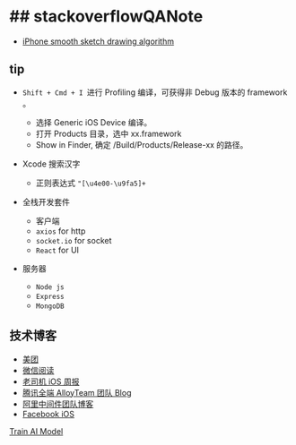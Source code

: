 # ## stackoverflowQANote

* [iPhone smooth sketch drawing algorithm](https://stackoverflow.com/q/5076622/9628756)


## tip

* `Shift + Cmd + I `进行 Profiling 编译，可获得非 Debug 版本的 framework 。  
    * 选择 Generic iOS Device 编译。
    * 打开 Products 目录，选中 xx.framework
    * Show in Finder, 确定 /Build/Products/Release-xx 的路径。
   
* Xcode 搜索汉字
    * 正则表达式 `"[\u4e00-\u9fa5]+`
    
 * 全栈开发套件
     * 客户端
     * `axios` for http
     * `socket.io` for socket
     * `React` for UI
 * 服务器
     * `Node js`
     * `Express`
     * `MongoDB`
 
 ## 技术博客
 
  * [美团](https://tech.meituan.com/)
  * [微信阅读](http://wereadteam.github.io/)
  * [老司机 iOS 周报](https://juejin.im/user/5a52075e6fb9a01c9d31b107/posts)
  * [腾讯全端 AlloyTeam 团队 Blog](http://www.alloyteam.com/page/0/)
  * [阿里中间件团队博客](http://jm.taobao.org/)
  * [Facebook iOS](https://code.facebook.com/ios/)
  

[Train AI Model](https://medium.com/nybles/create-your-first-image-recognition-classifier-using-cnn-keras-and-tensorflow-backend-6eaab98d14dd)
